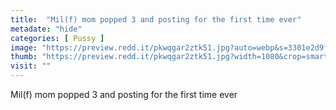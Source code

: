 ```yaml
---
title:  "Mil(f) mom popped 3 and posting for the first time ever"
metadate: "hide"
categories: [ Pussy ]
image: "https://preview.redd.it/pkwqgar2ztk51.jpg?auto=webp&s=3301e2d9fb3d9ce74083ff54fb39e9349b1a348d"
thumb: "https://preview.redd.it/pkwqgar2ztk51.jpg?width=1080&crop=smart&auto=webp&s=0686a5118b25546fbb50f2f53a4ea24edca25238"
visit: ""
---
```

Mil(f) mom popped 3 and posting for the first time ever
